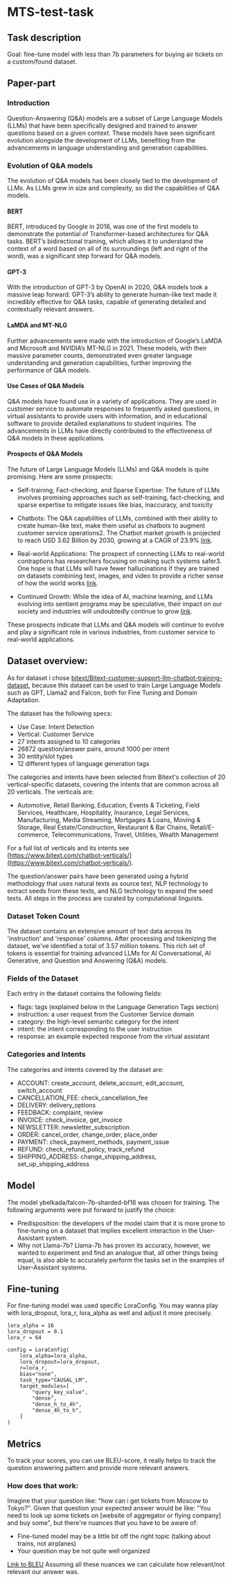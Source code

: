 # MTS-test-task

## Task description

Goal: fine-tune model with less than 7b parameters for buying air tickets on a custom/found dataset.  

## Paper-part

### Introduction

Question-Answering (Q&A) models are a subset of Large Language Models (LLMs) that have been specifically designed and trained to answer questions based on a given context. These models have seen significant evolution alongside the development of LLMs, benefiting from the advancements in language understanding and generation capabilities.

### Evolution of Q&A models

The evolution of Q&A models has been closely tied to the development of LLMs. As LLMs grew in size and complexity, so did the capabilities of Q&A models.

#### BERT

BERT, introduced by Google in 2018, was one of the first models to demonstrate the potential of Transformer-based architectures for Q&A tasks. BERT’s bidirectional training, which allows it to understand the context of a word based on all of its surroundings (left and right of the word), was a significant step forward for Q&A models. 

#### GPT-3 

With the introduction of GPT-3 by OpenAI in 2020, Q&A models took a massive leap forward. GPT-3’s ability to generate human-like text made it incredibly effective for Q&A tasks, capable of generating detailed and contextually relevant answers. 

#### LaMDA and MT-NLG 

Further advancements were made with the introduction of Google’s LaMDA and Microsoft and NVIDIA’s MT-NLG in 2021. These models, with their massive parameter counts, demonstrated even greater language understanding and generation capabilities, further improving the performance of Q&A models. 

#### Use Cases of Q&A Models

Q&A models have found use in a variety of applications. They are used in customer service to automate responses to frequently asked questions, in virtual assistants to provide users with information, and in educational software to provide detailed explanations to student inquiries. The advancements in LLMs have directly contributed to the effectiveness of Q&A models in these applications. 

#### Prospects of Q&A Models

The future of Large Language Models (LLMs) and Q&A models is quite promising. Here are some prospects:

- Self-training, Fact-checking, and Sparse Expertise: The future of LLMs involves promising approaches such as self-training, fact-checking, and sparse expertise to mitigate issues like bias, inaccuracy, and toxicity

- Chatbots: The Q&A capabilities of LLMs, combined with their ability to create human-like text, make them useful as chatbots to augment customer service operations2. The Chatbot market growth is projected to reach USD 3.62 Billion by 2030, growing at a CAGR of 23.9% [link](https://www.delltechnologies.com/asset/en-us/solutions/infrastructure-solutions/industry-market/unleashing-the-power-of-large-language-models-fauber.pdf).

- Real-world Applications: The prospect of connecting LLMs to real-world contraptions has researchers focusing on making such systems safer3. One hope is that LLMs will have fewer hallucinations if they are trained on datasets combining text, images, and video to provide a richer sense of how the world works [link](https://www.economist.com/science-and-technology/2023/04/19/large-language-models-ability-to-generate-text-also-lets-them-plan-and-reason).

- Continued Growth: While the idea of AI, machine learning, and LLMs evolving into sentient programs may be speculative, their impact on our society and industries will undoubtedly continue to grow [link](https://thenewstack.io/what-is-a-large-language-model/).

These prospects indicate that LLMs and Q&A models will continue to evolve and play a significant role in various industries, from customer service to real-world applications.

## Dataset overview:

As for dataset i chose [bitext/Bitext-customer-support-llm-chatbot-training-dataset](https://huggingface.co/datasets/bitext/Bitext-customer-support-llm-chatbot-training-dataset/blob/main/README.md), because
this dataset can be used to train Large Language Models such as GPT, Llama2 and Falcon, both for Fine Tuning and Domain Adaptation.

The dataset has the following specs:

- Use Case: Intent Detection
- Vertical: Customer Service
- 27 intents assigned to 10 categories
- 26872 question/answer pairs, around 1000 per intent
- 30 entity/slot types
- 12 different types of language generation tags

The categories and intents have been selected from Bitext's collection of 20 vertical-specific datasets, covering the intents that are common across all 20 verticals. The verticals are:

- Automotive, Retail Banking, Education, Events & Ticketing, Field Services, Healthcare, Hospitality, Insurance, Legal Services, Manufacturing, Media Streaming, Mortgages & Loans, Moving & Storage, Real Estate/Construction, Restaurant & Bar Chains, Retail/E-commerce, Telecommunications, Travel, Utilities, Wealth Management

For a full list of verticals and its intents see [https://www.bitext.com/chatbot-verticals/](https://www.bitext.com/chatbot-verticals/).

The question/answer pairs have been generated using a hybrid methodology that uses natural texts as source text, NLP technology to extract seeds from these texts, and NLG technology to expand the seed texts. All steps in the process are curated by computational linguists.

### Dataset Token Count

The dataset contains an extensive amount of text data across its 'instruction' and 'response' columns. After processing and tokenizing the dataset, we've identified a total of 3.57 million tokens. This rich set of tokens is essential for training advanced LLMs for AI Conversational, AI Generative, and Question and Answering (Q&A) models.

### Fields of the Dataset

Each entry in the dataset contains the following fields:

- flags: tags (explained below in the Language Generation Tags section)
- instruction: a user request from the Customer Service domain
- category: the high-level semantic category for the intent
- intent: the intent corresponding to the user instruction
- response: an example expected response from the virtual assistant

### Categories and Intents

The categories and intents covered by the dataset are:

- ACCOUNT: create_account, delete_account, edit_account, switch_account
- CANCELLATION_FEE: check_cancellation_fee
- DELIVERY: delivery_options
- FEEDBACK: complaint, review
- INVOICE: check_invoice, get_invoice
- NEWSLETTER: newsletter_subscription
- ORDER: cancel_order, change_order, place_order
- PAYMENT: check_payment_methods, payment_issue
- REFUND: check_refund_policy, track_refund
- SHIPPING_ADDRESS: change_shipping_address, set_up_shipping_address

## Model
The model ybelkada/falcon-7b-sharded-bf16 was chosen for training. The following arguments were put forward to justify the choice: 
- Predisposition: the developers of the model claim that it is more prone to fine-tuning on a dataset that implies excellent interaction in the User-Assistant system.
- Why not Llama-7b? Llama-7b has proven its accuracy, however, we wanted to experiment and find an analogue that, all other things being equal, is also able to accurately perform the tasks set in the examples of User-Assistant systems.

## Fine-tuning
For fine-tuning model was used specific LoraConfig. You may wanna play with lora_dropout, lora_r, lora_alpha as well and adjust it more precisely.
```
lora_alpha = 16
lora_dropout = 0.1
lora_r = 64

config = LoraConfig(
    lora_alpha=lora_alpha,
    lora_dropout=lora_dropout,
    r=lora_r,
    bias="none",
    task_type="CAUSAL_LM",
    target_modules=[
        "query_key_value",
        "dense",
        "dense_h_to_4h",
        "dense_4h_to_h",
    ]
)
```
## Metrics
To track your scores, you can use BLEU-score, it really helps to track the question answering pattern and provide more relevant answers. 
### How does that work:
Imagine that your question like: "how can i get tickets from Moscow to Tokyo?". Given that question your expected answer would be like: "You need to look up some tickets on [website of aggregator or flying company] and buy some", but there're nuances that you have to be aware of:
- Fine-tuned model may be a little bit off the right topic (talking about trains, not airplanes)
- Your question may be not quite well organized

[Link to BLEU](https://www.digitalocean.com/community/tutorials/bleu-score-in-python) Assuming all these nuances we can calculate how relevant/not relevant our answer was.
